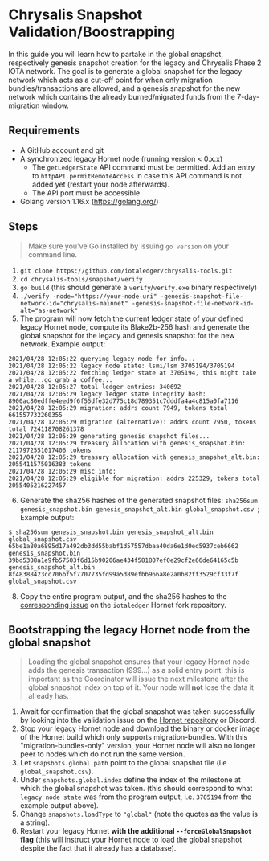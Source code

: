 # Chrysalis Snapshot Validation/Boostrapping

In this guide you will learn how to partake in the global snapshot, respectively genesis snapshot creation for the
legacy and Chrysalis Phase 2 IOTA network. The goal is to generate a global snapshot for the legacy network which acts
as a cut-off point for when only migration bundles/transactions are allowed, and a genesis snapshot for the new network
which contains the already burned/migrated funds from the 7-day-migration window.

## Requirements

- A GitHub account and git
- A synchronized legacy Hornet node (running version < 0.x.x)
    - The `getLedgerState` API command must be permitted. Add an entry to  `httpAPI.permitRemoteAccess` in case this API
      command is not added yet (restart your node afterwards).
    - The API port must be accessible
- Golang version 1.16.x (https://golang.org/)

## Steps

> Make sure you've Go installed by issuing `go version` on your command line.

1. `git clone https://github.com/iotaledger/chrysalis-tools.git`
2. `cd chrysalis-tools/snapshot/verify`
3. `go build` (this should generate a `verify`/`verify.exe` binary respectively)
4. `./verify -node="https://your-node-uri" -genesis-snapshot-file-network-id="chrysalis-mainnet" -genesis-snapshot-file-network-id-alt="as-network"`
5. The program will now fetch the current ledger state of your defined legacy Hornet node, compute its Blake2b-256 hash
   and generate the global snapshot for the legacy and genesis snapshot for the new network. Example output:

```
2021/04/28 12:05:22 querying legacy node for info...
2021/04/28 12:05:22 legacy node state: lsmi/lsm 3705194/3705194
2021/04/28 12:05:22 fetching ledger state at 3705194, this might take a while...go grab a coffee...
2021/04/28 12:05:27 total ledger entries: 340692
2021/04/28 12:05:29 legacy ledger state integrity hash: 8900ac80edffe4eed9f6f55dfe32d775c18d789351c7dddfa4a4c815a0fa7116
2021/04/28 12:05:29 migration: addrs count 7949, tokens total 661557732260355
2021/04/28 12:05:29 migration (alternative): addrs count 7950, tokens total 724118708261378
2021/04/28 12:05:29 generating genesis snapshot files...
2021/04/28 12:05:29 treasury allocation with genesis_snapshot.bin: 2117972551017406 tokens
2021/04/28 12:05:29 treasury allocation with genesis_snapshot_alt.bin: 2055411575016383 tokens
2021/04/28 12:05:29 misc info:
2021/04/28 12:05:29 eligible for migration: addrs 225329, tokens total 2055405216227457
```

6. Generate the sha256 hashes of the generated snapshot
   files: `sha256sum genesis_snapshot.bin genesis_snapshot_alt.bin global_snapshot.csv `; Example output:

```
$ sha256sum genesis_snapshot.bin genesis_snapshot_alt.bin global_snapshot.csv 
65be1a80a6895d17a492db3dd55babf1d57557dbaa40da6e1d0ed5937ceb6662  genesis_snapshot.bin
39bd5308a1e9fb57503f6d15b90206ae434f581807ef0e29cf2e66de64165c5b  genesis_snapshot_alt.bin
8f48388423cc706bf5f7707735fd99a5d89efbb966a8e2a0b82ff3529cf33f7f  global_snapshot.csv
```

8. Copy the entire program output, and the sha256 hashes to the [corresponding issue](https://github.com/iotaledger/hornet/issues/16) on
   the `iotaledger` Hornet fork repository.

## Bootstrapping the legacy Hornet node from the global snapshot

> Loading the global snapshot ensures that your legacy Hornet node adds the genesis transaction (999...) as a solid entry point:
> this is important as the Coordinator will issue the next milestone after the global snapshot index on top of it. Your node will **not** lose the data it already has.

1. Await for confirmation that the global snapshot was taken successfully by looking into the validation issue on
   the [Hornet repository](https://github.com/gohornet/hornet) or Discord.
1. Stop your legacy Hornet node and download the binary or docker image of the Hornet build which only supports
   migration-bundles. With this "migration-bundles-only" version, your Hornet node will also no longer peer to nodes
   which do not run the same version.
1. Let `snapshots.global.path` point to the global snapshot file (i.e `global_snapshot.csv`).
1. Under `snapshots.global.index` define the index of the milestone at which the global snapshot was taken. (this should
   correspond to what `legacy node state` was from the program output, i.e. `3705194` from the example output above).
1. Change `snapshots.loadType` to `"global"` (note the quotes as the value is a string).
1. Restart your legacy Hornet **with the additional `--forceGlobalSnapshot` flag** (this will instruct your Hornet node
   to load the global snapshot despite the fact that it already has a database).